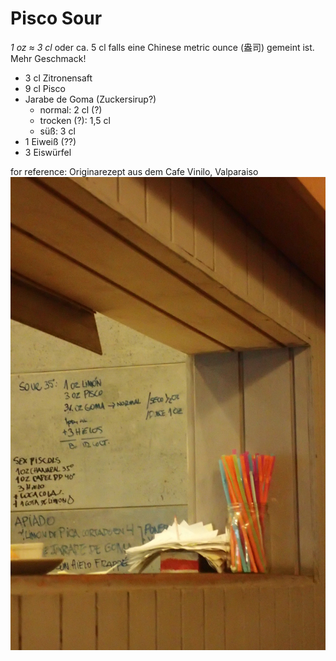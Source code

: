 # Pisco Sour

*1 oz &asymp; 3 cl*
oder ca. 5 cl falls eine Chinese metric ounce (盎司) gemeint ist. Mehr Geschmack!

* 3 cl Zitronensaft
* 9 cl Pisco
* Jarabe de Goma (Zuckersirup?)
  - normal: 2 cl (?)
  - trocken (?): 1,5 cl
  - süß: 3 cl
* 1 Eiweiß (??)
* 3 Eiswürfel


for reference: Originarezept aus dem Cafe Vinilo, Valparaiso
<img src="images/Pisco_Sour.JPG">
